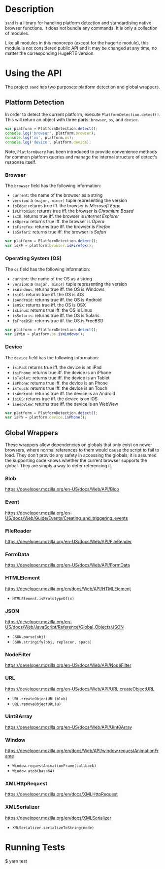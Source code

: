 # Description

`sand` is a library for handling platform detection and standardising native browser functions. It does not bundle any commands. It is only a collection of modules.

Like all modules in this monorepo (except for the hugerte module), this module is not considered public API and it may be changed at any time, no matter the corresponding HugeRTE version.

# Using the API

The project `sand` has two purposes: platform detection and global wrappers.

## Platform Detection

In order to detect the current platform, execute `PlatformDetection.detect()`. This will return an object with three parts: `browser`, `os`, and `device`.

~~~javascript
var platform = PlatformDetection.detect();
console.log('browser', platform.browser);
console.log('os', platform.os);
console.log('device', platform.device);
~~~

Note, `PlatformQuery` has been introduced to provide convenience methods for common platform queries and manage the internal structure of detect's response itself.

### Browser

The `browser` field has the following information:

* `current`: the name of the browser as a string
* `version`: a `(major, minor)` tuple representing the version
* `isEdge`: returns true iff. the browser is *Microsoft Edge*
* `isChromium`: returns true iff. the browser is *Chromium Based*
* `isIE`: returns true iff. the browser is *Internet Explorer*
* `isOpera`: returns true iff. the browser is *Opera*
* `isFirefox`: returns true iff. the browser is *Firefox*
* `isSafari`: returns true iff. the browser is *Safari*

~~~javascript
var platform = PlatformDetection.detect();
var isFF = platform.browser.isFirefox();
~~~

### Operating System (OS)

The `os` field has the following information:

* `current`: the name of the OS as a string
* `version`: a `(major, minor)` tuple representing the version
* `isWindows`: returns true iff. the OS is Windows
* `isiOS`: returns true iff. the OS is iOS
* `isAndroid`: returns true iff. the OS is Android
* `isOSX`: returns true iff. the OS is OSX
* `isLinux`: returns true iff. the OS is Linux
* `isSolaris`: returns true iff. the OS is Solaris
* `isFreeBSD`: returns true iff. the OS is FreeBSD

~~~javascript
var platform = PlatformDetection.detect();
var isWin = platform.os.isWindows();
~~~


### Device

The `device` field has the following information:

* `isiPad`: returns true iff. the device is an iPad
* `isiPhone`: returns true iff. the device is an iPhone
* `isTablet`: returns true iff. the device is an Tablet
* `isPhone`: returns true iff. the device is an Phone
* `isTouch`: returns true iff. the device is an Touch
* `isAndroid`: returns true iff. the device is an Android
* `isiOS`: returns true iff. the device is an iOS
* `isWebView`: returns true iff. the device is an WebView

~~~javascript
var platform = PlatformDetection.detect();
var isPh = platform.device.isPhone();
~~~


## Global Wrappers

These wrappers allow dependencies on globals that only exist on newer browsers, where normal references to them would cause the script to fail to load. They don't provide any safety in accessing the globals; it is assumed the supporting code knows whether the current browser supports the global. They are simply a way to defer referencing it.


### Blob

https://developer.mozilla.org/en-US/docs/Web/API/Blob

### Event

https://developer.mozilla.org/en-US/docs/Web/Guide/Events/Creating_and_triggering_events

### FileReader

https://developer.mozilla.org/en-US/docs/Web/API/FileReader

### FormData

https://developer.mozilla.org/en-US/docs/Web/API/FormData

### HTMLElement

https://developer.mozilla.org/en/docs/Web/API/HTMLElement

* `HTMLElement.isPrototypeOf(x)`

### JSON

https://developer.mozilla.org/en-US/docs/Web/JavaScript/Reference/Global_Objects/JSON

* `JSON.parse(obj)`
* `JSON.stringify(obj, replacer, space)`

### NodeFilter

https://developer.mozilla.org/en-US/docs/Web/API/NodeFilter


### URL

https://developer.mozilla.org/en-US/docs/Web/API/URL.createObjectURL

* `URL.createObjectURL(blob)`
* `URL.removeObjectURL(u)`

### Uint8Array

https://developer.mozilla.org/en-US/docs/Web/API/Uint8Array


### Window

https://developer.mozilla.org/en/docs/Web/API/window.requestAnimationFrame

* `Window.requestAnimationFrame(callback)`
* `Window.atob(base64)`


### XMLHttpRequest

https://developer.mozilla.org/en/docs/XMLHttpRequest


### XMLSerializer

https://developer.mozilla.org/en/docs/XMLSerializer

* `XMLSerializer.serializeToString(node)`

# Running Tests

$ yarn test
